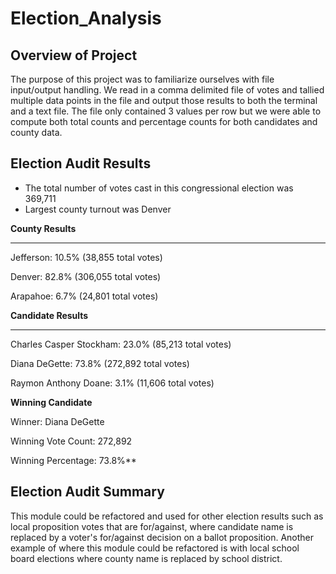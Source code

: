 # Election_Analysis


## Overview of Project
The purpose of this project was to familiarize ourselves with file input/output handling.  We read in a comma delimited file of votes and tallied multiple data points in the file and output those results to both the terminal and a text file.  The file only contained 3 values per row but we were able to compute both total counts and percentage counts for both candidates and county data.


## Election Audit Results
* The total number of votes cast in this congressional election was 369,711
* Largest county turnout was Denver

**County Results**

-----------------------------------------------------------------------
Jefferson: 10.5% (38,855 total votes)

Denver: 82.8% (306,055 total votes)

Arapahoe: 6.7% (24,801 total votes)


**Candidate Results**

------------------------------------------------------------------------
Charles Casper Stockham: 23.0% (85,213 total votes)

Diana DeGette: 73.8% (272,892 total votes)

Raymon Anthony Doane: 3.1% (11,606 total votes)

**Winning Candidate**

Winner: Diana DeGette

Winning Vote Count: 272,892

Winning Percentage: 73.8%**

## Election Audit Summary
This module could be refactored and used for other election results such as local proposition votes that are for/against, 
where candidate name is replaced by a voter's for/against decision on a ballot proposition.  Another example of where this 
module could be refactored is with local school board elections where county name is replaced by school district.
